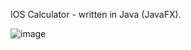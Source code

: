 IOS Calculator - written in Java (JavaFX).

![image](https://github.com/user-attachments/assets/89ff123d-827b-4e60-b336-feed6d89c0fd)

